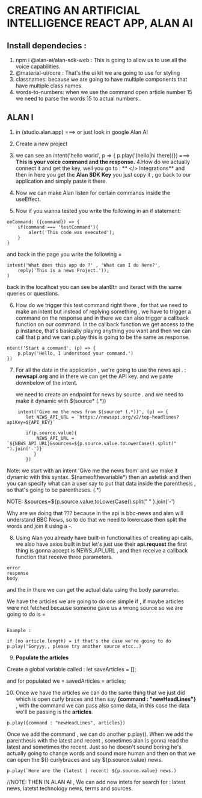# **CREATING AN ARTIFICIAL INTELLIGENCE REACT APP, ALAN AI**

## **Install dependecies** :

1. npm i @alan-ai/alan-sdk-web : This is going to allow us to use all the voice capabilities.
2. @material-ui/core : That's the ui kit we are going to use for styling
3. classnames: because we are going to have multiple components that have multiple class names.
4. words-to-numbers: when we use the command open article number 15 we need to parse the words 15 to actual numbers .

## **ALAN I**

1. in (studio.alan.app) ===> or just look in google Alan AI
2. Create a new project
3. we can see an intent('hello world', p => { p.play('(hello|hi there))}) ===> **This is your voice command and the response.**
   4.How do we actually connect it and get the key, well you go to :
   ** </> Integrations** and then in here you get the **Alan SDK Key** you just copy it , go back to our
   application and simply paste it there.

4. Now we can make Alan listen for certain commands inside the useEffect.
5. Now if you wanna tested you write the following in an if statement:

```
onCommand: ({command}) => {
    if(command === 'testCommand'){
        alert('This code was executed');
    }
}
```

and back in the page you write the following =

```
intent('What does this app do ?' , 'What can I do here?',
    reply('This is a news Project.'));
)
```

back in the localhost you can see be alanBtn and iteract with the same queries or questions.

6. How do we trigger this test command right there , for that we need to make an intent but instead of replying something , we have to trigger a command on the response and in there we can also trigger a
   callback function on our command.
   In the callback function we get access to the p instance, that's basically playing anything you want and then we can call that p and we can p.play this is going to be the same as response.

```
ntent('Start a command', (p) => {
    p.play('Hello, I understood your command.')
})

```

7. For all the data in the application , we're going to use the news api . : **newsapi.org**
   and in there we can get the API key. and we paste downbelow of the intent.

   we need to create an endpoint for news by source . and we need to make it dynamic with $(source* (.*))

```
    intent('Give me the news from $(source* (.*))', (p) => {
       let NEWS_API_URL = `https://newsapi.org/v2/top-headlines?apiKey=${API_KEY}`

       if(p.source.value){
           NEWS_API_URL = `${NEWS_API_URL}&sources=${p.source.value.toLowerCase().split(" ").join('-')}`
          }
       })
```

Note: we start with an intent 'Give me the news from' and we make it dynamic with this syntax.
$(nameofthevariable\*) then an astetisk and then you can specify what can a user say to put that data
inside the parenthesis , so that's going to be parentheses. (.\*)

NOTE: &sources=${p.source.value.toLowerCase().split(" " }.join('-')

Why are we doing that ??? because in the api is bbc-news and alan will understand BBC News, so to do that we need to lowercase then split the words and join it using a -.

8. Using Alan you already have built-in functionalities of creating api calls, we also have axios built in but let's just use their **api.request** the first thing is gonna accept is NEWS_API_URL , and then
   receive a callback function that receive three parameters.

```
error
response
body

```

and the in there we can get the actual data using the body parameter.

We have the articles we are going to do one simple if , if maybe articles were not fetched because
someone gave us a wrong source so we are going to do is =

```

Example :

if (no article.length) = if that's the case we're going to do p.play('Soryyy,, please try another source etcc..)
```

9. **Populate the articles**

Create a global variable called : let saveArticles = [];

and for populated we = savedArticles = articles;

10. Once we have the articles we can do the same thing that we just did which is open curly braces and
    then say **{command : "newHeadLines"}** , with the command we can pass also some data, in this case
    the data we'll be passing is the **articles**.

```
p.play({command : "newHeadLines", articles})
```

Once we add the command , we can do another p.play().
When we add the parenthesis with the latest and recent , sometimes alan is gonna read the latest
and sometimes the recent. Just so he doesn't sound boring he's actually going to change words and sound
more human and then on that we can open the ${} curlybraces and say ${p.source.value} news.

```
p.play(`Here are the (latest | recent) ${p.source.value} news.)

```

//NOTE: THEN IN ALAN AI , We can add new intets for search for : latest news, latetst technology news, terms and sources.
